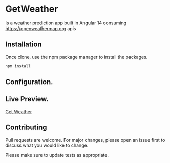 # GetWeather

Is a weather prediction app built in Angular 14 consuming https://openweathermap.org apis

## Installation

Once clone, use the npm package manager to install the packages.

```bash
npm install 
```

## Configuration.

## Live Preview.
[Get Weather](https://weather-deploy-app-pipline.herokuapp.com)

## Contributing
Pull requests are welcome. For major changes, please open an issue first to discuss what you would like to change.

Please make sure to update tests as appropriate.
